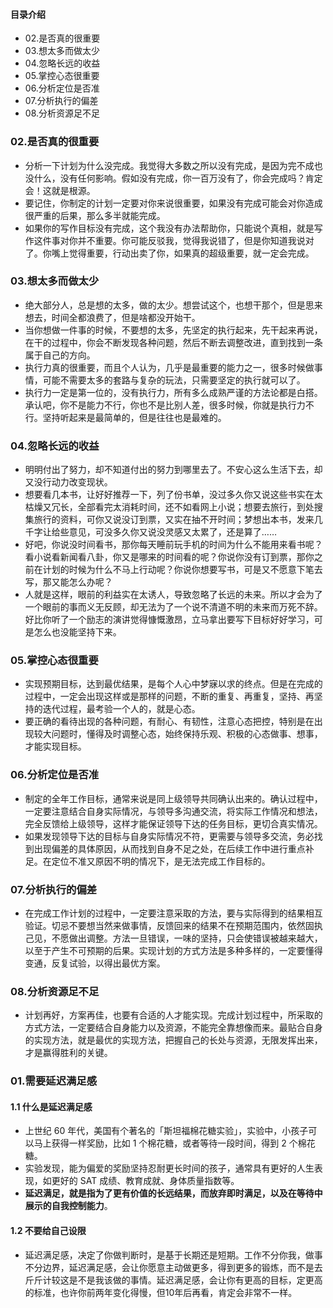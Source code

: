 #### 目录介绍
- 02.是否真的很重要
- 03.想太多而做太少
- 04.忽略长远的收益
- 05.掌控心态很重要
- 06.分析定位是否准
- 07.分析执行的偏差
- 08.分析资源足不足



### 02.是否真的很重要
- 分析一下计划为什么没完成。我觉得大多数之所以没有完成，是因为完不成也没什么，没有任何影响。假如没有完成，你一百万没有了，你会完成吗？肯定会！这就是根源。
- 要记住，你制定的计划一定要对你来说很重要，如果没有完成可能会对你造成很严重的后果，那么多半就能完成。
- 如果你的写作目标没有完成，这个我没有办法帮助你，只能说个真相，就是写作这件事对你并不重要。你可能反驳我，觉得我说错了，但是你知道我说对了。你嘴上觉得重要，行动出卖了你，如果真的超级重要，就一定会完成。



### 03.想太多而做太少
- 绝大部分人，总是想的太多，做的太少。想尝试这个，也想干那个，但是思来想去，时间全都浪费了，但是啥都没开始干。
- 当你想做一件事的时候，不要想的太多，先坚定的执行起来，先干起来再说，在干的过程中，你会不断发现各种问题，然后不断去调整改进，直到找到一条属于自己的方向。
- 执行力真的很重要，而且个人认为，几乎是最重要的能力之一，很多时候做事情，可能不需要太多的套路与复杂的玩法，只需要坚定的执行就可以了。
- 执行力一定是第一位的，没有执行力，所有多么成熟严谨的方法论都是白搭。承认吧，你不是能力不行，你也不是比别人差，很多时候，你就是执行力不行。坚持听起来是最简单的，但是往往也是最难的。


### 04.忽略长远的收益
- 明明付出了努力，却不知道付出的努力到哪里去了。不安心这么生活下去，却又没行动力改变现状。
- 想要看几本书，让好好推荐一下，列了份书单，没过多久你又说这些书实在太枯燥又冗长，全部看完太消耗时间，还不如看网上小说；想要去旅行，到处搜集旅行的资料，可你又说没订到票，又实在抽不开时间；梦想出本书，发来几千字让给些意见，可没多久你又说没灵感又太累了，还是算了……
- 好吧，你说没时间看书，那你每天睡前玩手机的时间为什么不能用来看书呢？看小说看新闻看八卦，你又是哪来的时间看的呢？你说你没有订到票，那你之前在计划的时候为什么不马上行动呢？你说你想要写书，可是又不愿意下笔去写，那又能怎么办呢？
- 人就是这样，眼前的利益实在太诱人，导致忽略了长远的未来。所以才会为了一个眼前的事而义无反顾，却无法为了一个说不清道不明的未来而万死不辞。好比你听了一个励志的演讲觉得慷慨激昂，立马拿出要写下目标好好学习，可是怎么也没能坚持下来。



### 05.掌控心态很重要
- 实现预期目标，达到最优结果，是每个人心中梦寐以求的终点。但是在完成的过程中，一定会出现这样或是那样的问题，不断的重复、再重复，坚持、再坚持的迭代过程，最考验一个人的，就是心态。
- 要正确的看待出现的各种问题，有耐心、有韧性，注意心态把控，特别是在出现较大问题时，懂得及时调整心态，始终保持乐观、积极的心态做事、想事，才能实现目标。



### 06.分析定位是否准
- 制定的全年工作目标，通常来说是同上级领导共同确认出来的。确认过程中，一定要注意结合自身实际情况，与领导多沟通交流，将实际工作情况和想法，完全反馈给上级领导，这样才能保证领导下达的任务目标，更切合真实情况。
- 如果发现领导下达的目标与自身实际情况不符，更需要与领导多交流，务必找到出现偏差的具体原因，从而找到自身不足之处，在后续工作中进行重点补足。在定位不准又原因不明的情况下，是无法完成工作目标的。


### 07.分析执行的偏差
- 在完成工作计划的过程中，一定要注意采取的方法，要与实际得到的结果相互验证。切忌不要想当然来做事情，反馈回来的结果不在预期范围内，依然固执己见，不愿做出调整。方法一旦错误，一味的坚持，只会使错误被越来越大，以至于产生不可预期的后果。实现计划的方式方法是多种多样的，一定要懂得变通，反复试验，以得出最优方案。


### 08.分析资源足不足
- 计划再好，方案再佳，也要有合适的人才能实现。完成计划过程中，所采取的方式方法，一定要结合自身能力以及资源，不能完全靠想像而来。最贴合自身的实现方法，就是最优的实现方法，把握自己的长处与资源，无限发挥出来，才是赢得胜利的关键。




### 01.需要延迟满足感
#### 1.1 什么是延迟满足感
- 上世纪 60 年代，美国有个著名的「斯坦福棉花糖实验」，实验中，小孩子可以马上获得一样奖励，比如 1 个棉花糖，或者等待一段时间，得到 2 个棉花糖。
- 实验发现，能为偏爱的奖励坚持忍耐更长时间的孩子，通常具有更好的人生表现，如更好的 SAT 成绩、教育成就、身体质量指数等。
- **延迟满足，就是指为了更有价值的长远结果，而放弃即时满足，以及在等待中展示的自我控制能力**。


#### 1.2 不要给自己设限
- 延迟满足感，决定了你做判断时，是基于长期还是短期。工作不分你我，做事不分边界，延迟满足感，会让你愿意主动做更多，得到更多的锻炼，而不是去斤斤计较这是不是我该做的事情。延迟满足感，会让你有更高的目标，定更高的标准，也许你前两年变化得慢，但10年后再看，肯定会非常不一样。






